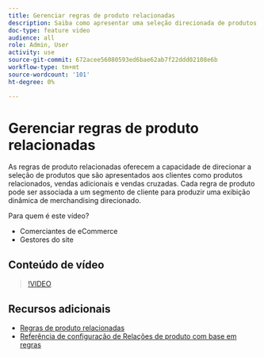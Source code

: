 ```yaml
---
title: Gerenciar regras de produto relacionadas
description: Saiba como apresentar uma seleção direcionada de produtos para armazenar clientes como produtos relacionados, vendas adicionais e vendas cruzadas.
doc-type: feature video
audience: all
role: Admin, User
activity: use
source-git-commit: 672acee56080593ed6bae62ab7f22ddd02108e6b
workflow-type: tm+mt
source-wordcount: '101'
ht-degree: 0%

---
```


# Gerenciar regras de produto relacionadas

As regras de produto relacionadas oferecem a capacidade de direcionar a seleção de produtos que são apresentados aos clientes como produtos relacionados, vendas adicionais e vendas cruzadas. Cada regra de produto pode ser associada a um segmento de cliente para produzir uma exibição dinâmica de merchandising direcionado.

Para quem é este vídeo?

- Comerciantes de eCommerce
- Gestores do site

## Conteúdo de vídeo

>[!VIDEO](https://video.tv.adobe.com/v/343837?quality=12&learn=on)

## Recursos adicionais

- [Regras de produto relacionadas](https://docs.magento.com/user-guide/marketing/product-related-rules.html)
- [Referência de configuração de Relações de produto com base em regras](https://docs.magento.com/user-guide/configuration/catalog/catalog.html#rule-based-product-relations)
